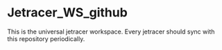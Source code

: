 # Jetracer_WS_github
 This is the universal jetracer workspace. Every jetracer should sync with this repository periodically.

